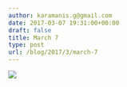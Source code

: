 ```yaml
---
author: karamanis.g@gmail.com
date: 2017-03-07 19:31:00+00:00
draft: false
title: March 7
type: post
url: /blog/2017/3/march-7
---
```


![](https://images.squarespace-cdn.com/content/v1/4f3f61bae4b063b909445965/1488912922923-EFXK64MDOG2TBQ4AB6UM/ke17ZwdGBToddI8pDm48kFr-MCz83LG2ZqzGFu9uALUUqsxRUqqbr1mOJYKfIPR7LoDQ9mXPOjoJoqy81S2I8N_N4V1vUb5AoIIIbLZhVYxCRW4BPu10St3TBAUQYVKcf42APUzg73I6BbvkUSZBpJhcOgRzHbaVuNgQSOKA8C5AwPhW16geOHSxinwWbjVI/image-asset.jpeg?format=original)

